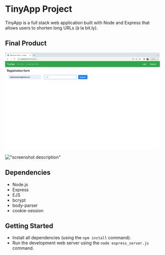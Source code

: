 # TinyApp Project

TinyApp is a full stack web application built with Node and Express that allows users to shorten long URLs (à la bit.ly).

## Final Product

!["registreation_page"](https://github.com/andrewbidylo/tinyapp/blob/master/docs/registration_page.png?raw=true)

!["screenshot description"](#)

## Dependencies

- Node.js
- Express
- EJS
- bcrypt
- body-parser
- cookie-session

## Getting Started

- Install all dependencies (using the `npm install` command).
- Run the development web server using the `node express_server.js` command.
